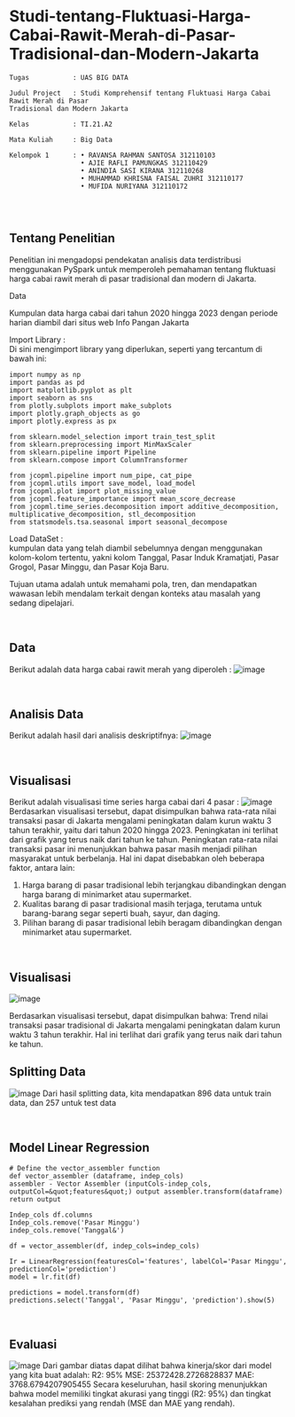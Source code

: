 # Studi-tentang-Fluktuasi-Harga-Cabai-Rawit-Merah-di-Pasar-Tradisional-dan-Modern-Jakarta

```
Tugas           : UAS BIG DATA

Judul Project   : Studi Komprehensif tentang Fluktuasi Harga Cabai Rawit Merah di Pasar 
Tradisional dan Modern Jakarta 

Kelas           : TI.21.A2

Mata Kuliah     : Big Data

Kelompok 1      : • RAVANSA RAHMAN SANTOSA 312110103 
                  • AJIE RAFLI PAMUNGKAS 312110429 
                  • ANINDIA SASI KIRANA 312110268 
                  • MUHAMMAD KHRISNA FAISAL ZUHRI 312110177 
                  • MUFIDA NURIYANA 312110172 
                 
```
<br/>

## Tentang Penelitian

Penelitian ini mengadopsi pendekatan analisis data terdistribusi menggunakan 
PySpark untuk memperoleh pemahaman tentang fluktuasi harga cabai rawit merah di 
pasar tradisional dan modern di Jakarta. 

Data

Kumpulan data harga cabai dari tahun 2020 hingga 2023 dengan periode harian 
diambil dari situs web Info Pangan Jakarta

Import Library : <br>Di sini mengimport library yang diperlukan, seperti yang tercantum di bawah ini:
```
import numpy as np
import pandas as pd
import matplotlib.pyplot as plt
import seaborn as sns
from plotly.subplots import make_subplots
import plotly.graph_objects as go
import plotly.express as px

from sklearn.model_selection import train_test_split
from sklearn.preprocessing import MinMaxScaler
from sklearn.pipeline import Pipeline
from sklearn.compose import ColumnTransformer

from jcopml.pipeline import num_pipe, cat_pipe
from jcopml.utils import save_model, load_model
from jcopml.plot import plot_missing_value
from jcopml.feature_importance import mean_score_decrease
from jcopml.time_series.decomposition import additive_decomposition, multiplicative_decomposition, stl_decomposition
from statsmodels.tsa.seasonal import seasonal_decompose
```

Load DataSet : <br>kumpulan data yang telah diambil sebelumnya dengan menggunakan kolom-kolom tertentu, yakni kolom Tanggal, Pasar Induk Kramatjati, Pasar Grogol, Pasar Minggu, dan Pasar Koja Baru. 


Tujuan utama adalah untuk memahami pola, tren, dan mendapatkan wawasan lebih mendalam terkait dengan konteks atau masalah yang sedang dipelajari.

<br/>

## Data
Berikut adalah data harga cabai rawit merah yang diperoleh : 
![image](https://github.com/ravansaa/Studi-tentang-Fluktuasi-Harga-Cabai-Rawit-Merah-di-Pasar-Tradisional-dan-Modern-Jakarta/assets/92682154/e967998e-2971-4203-a599-3f96eb78a625)


<br/>

## Analisis Data
Berikut adalah hasil dari analisis deskriptifnya: 
![image](https://github.com/ravansaa/Studi-tentang-Fluktuasi-Harga-Cabai-Rawit-Merah-di-Pasar-Tradisional-dan-Modern-Jakarta/assets/92682154/61daa4b5-4b82-44b5-b08d-c1adef4a3a27)

<br/>

## Visualisasi

Berikut adalah visualisasi time series harga cabai dari 4 pasar : 
![image](https://github.com/ravansaa/Studi-tentang-Fluktuasi-Harga-Cabai-Rawit-Merah-di-Pasar-Tradisional-dan-Modern-Jakarta/assets/92682154/4009327d-eb7b-4ca8-82ca-1c92672ba019)
Berdasarkan visualisasi tersebut, dapat disimpulkan bahwa rata-rata nilai transaksi 
pasar di Jakarta mengalami peningkatan dalam kurun waktu 3 tahun terakhir, yaitu dari 
tahun 2020 hingga 2023. Peningkatan ini terlihat dari grafik yang terus naik dari tahun ke 
tahun. 
Peningkatan rata-rata nilai transaksi pasar ini menunjukkan bahwa pasar masih 
menjadi pilihan masyarakat untuk berbelanja. Hal ini dapat disebabkan oleh beberapa 
faktor, antara lain: 
1. Harga barang di pasar tradisional lebih terjangkau dibandingkan dengan harga 
barang di minimarket atau supermarket. 
2. Kualitas barang di pasar tradisional masih terjaga, terutama untuk barang-barang 
segar seperti buah, sayur, dan daging. 
3. Pilihan barang di pasar tradisional lebih beragam dibandingkan dengan 
minimarket atau supermarket. 
<br/>

## Visualisasi
![image](https://github.com/ravansaa/Studi-tentang-Fluktuasi-Harga-Cabai-Rawit-Merah-di-Pasar-Tradisional-dan-Modern-Jakarta/assets/92682154/65e5c353-26cb-4342-b59b-505263fb3db0)

Berdasarkan visualisasi tersebut, dapat disimpulkan bahwa: Trend nilai transaksi pasar tradisional di Jakarta mengalami peningkatan dalam 
kurun waktu 3 tahun terakhir. Hal ini terlihat dari grafik yang terus naik dari tahun 
ke tahun.
<br/>

## Splitting Data
 ![image](https://github.com/ravansaa/Studi-tentang-Fluktuasi-Harga-Cabai-Rawit-Merah-di-Pasar-Tradisional-dan-Modern-Jakarta/assets/92682154/6c19716a-c532-48ca-b8de-ee222bee944a)
Dari hasil splitting data, kita mendapatkan 896 data untuk train data, dan 257 untuk test 
data 

<br/>

## Model Linear Regression
```
﻿# Define the vector_assembler function
def vector_assembler (dataframe, indep_cols)
assembler - Vector Assembler (inputCols-indep_cols, outputCol=&quot;features&quot;) output assembler.transform(dataframe)
return output

Indep_cols df.columns
Indep_cols.remove('Pasar Minggu') 
indep_cols.remove('Tanggal&') 

df = vector_assembler(df, indep_cols=indep_cols)

Ir = LinearRegression(featuresCol='features', labelCol='Pasar Minggu', predictionCol='prediction')
model = lr.fit(df)

predictions = model.transform(df)
predictions.select('Tanggal', 'Pasar Minggu', 'prediction').show(5)
```
<br/>

## Evaluasi
![image](https://github.com/ravansaa/Studi-tentang-Fluktuasi-Harga-Cabai-Rawit-Merah-di-Pasar-Tradisional-dan-Modern-Jakarta/assets/92682154/887b2552-9e44-40c3-b7f1-d730cfebc095)
Dari gambar diatas dapat dilihat bahwa kinerja/skor dari model yang kita buat adalah: 
R2: 95% 
MSE: 25372428.2726828837 
MAE: 3768.6794207905455 
Secara keseluruhan, hasil skoring menunjukkan bahwa model memiliki tingkat 
akurasi yang tinggi (R2: 95%) dan tingkat kesalahan prediksi yang rendah (MSE dan 
MAE yang rendah).
<br/>
